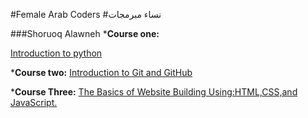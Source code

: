 #Female Arab Coders
#نساء مبرمجات

###Shoruoq Alawneh
*__Course one:__
    
[Introduction to python](https://l.facebook.com/l.php?u=https%3A%2F%2Fwww.udemy.com%2Fcourse%2Fintroduction-to-python%2F%3Ffbclid%3DIwAR0TAKCZrpAnuMCwhWLAgkfQpmLs0AvZ7tgubzYUmaqaVDYtZvEHe9Bkp1I&h=AT3O7qOk8bnPmbxEsYZ6E_ISq_eA9gDtyo0NtDsyNmgQIuAkBXRDbw0A0ehjz4TictZfXpXCSP2HAmyJHMgKddmnL2izWA8v5-0O4HcG0GoBrKr-2ODAsnDtyIYp8a1JXq-c)

*__Course two:__
[Introduction to Git and GitHub](https://l.facebook.com/l.php?u=https%3A%2F%2Fwww.udemy.com%2Fcourse%2Fintroduction-to-git-and-github%2F%3Ffbclid%3DIwAR0wLLkijxJdQuiWrWGpY0P--xrEeZw3w6VGgT87ceyDlU3HIDC3dpAvTj0&h=AT3O7qOk8bnPmbxEsYZ6E_ISq_eA9gDtyo0NtDsyNmgQIuAkBXRDbw0A0ehjz4TictZfXpXCSP2HAmyJHMgKddmnL2izWA8v5-0O4HcG0GoBrKr-2ODAsnDtyIYp8a1JXq-c)

*__Course Three:__
[The Basics of Website Building Using:HTML,CSS,and JavaScript.](https://l.facebook.com/l.php?u=https%3A%2F%2Fwww.udemy.com%2Fcourse%2Fhtml-css-javascript-arabic%2F%3Ffbclid%3DIwAR0jkMexuPdNcFcldQb3xTyxuggRe6hhvjCWFIX-HSuQTODHcu6z32Ma6lU&h=AT3O7qOk8bnPmbxEsYZ6E_ISq_eA9gDtyo0NtDsyNmgQIuAkBXRDbw0A0ehjz4TictZfXpXCSP2HAmyJHMgKddmnL2izWA8v5-0O4HcG0GoBrKr-2ODAsnDtyIYp8a1JXq-c)